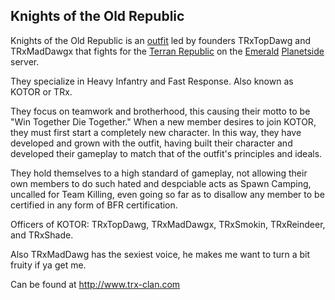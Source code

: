 ## Knights of the Old Republic

Knights of the Old Republic is an [outfit](../../terminology/Outfit.md) led by
founders TRxTopDawg and TRxMadDawgx that fights for the
[Terran Republic](../../factions/Terran_Republic.md) on the [Emerald](../servers/Emerald.md)
[Planetside](../../PlanetSide.md) server.

They specialize in Heavy Infantry and Fast Response. Also known as KOTOR or TRx.

They focus on teamwork and brotherhood, this causing their motto to be "Win
Together Die Together." When a new member desires to join KOTOR, they must first
start a completely new character. In this way, they have developed and grown
with the outfit, having built their character and developed their gameplay to
match that of the outfit's principles and ideals.

They hold themselves to a high standard of gameplay, not allowing their own
members to do such hated and despciable acts as Spawn Camping, uncalled for Team
Killing, even going so far as to disallow any member to be certified in any form
of BFR certification.

Officers of KOTOR: TRxTopDawg, TRxMadDawgx, TRxSmokin, TRxReindeer, and
TRxShade.

Also TRxMadDawg has the sexiest voice, he makes me want to turn a bit fruity if
ya get me.

Can be found at [<http://www.trx-clan.com>](http://www.trx-clan.com)
